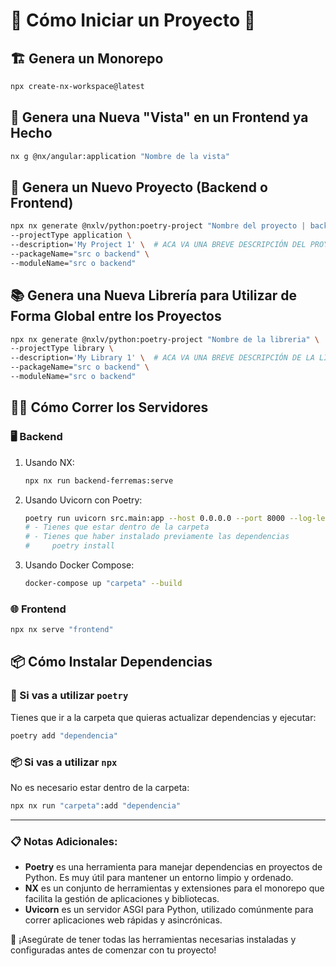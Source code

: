 # 🌟 Cómo Iniciar un Proyecto 🌟

## 🏗️ Genera un Monorepo
```sh
npx create-nx-workspace@latest
```

## 👀 Genera una Nueva "Vista" en un Frontend ya Hecho
```sh
nx g @nx/angular:application "Nombre de la vista"
```

## 🚀 Genera un Nuevo Proyecto (Backend o Frontend)
```sh
npx nx generate @nxlv/python:poetry-project "Nombre del proyecto | back - front" \
--projectType application \
--description='My Project 1' \  # ACA VA UNA BREVE DESCRIPCIÓN DEL PROYECTO
--packageName="src o backend" \
--moduleName="src o backend"
```

## 📚 Genera una Nueva Librería para Utilizar de Forma Global entre los Proyectos
```sh
npx nx generate @nxlv/python:poetry-project "Nombre de la libreria" \
--projectType library \
--description='My Library 1' \  # ACA VA UNA BREVE DESCRIPCIÓN DE LA LIBRERIA
--packageName="src o backend" \
--moduleName="src o backend"
```

## 🏃‍♂️ Cómo Correr los Servidores

### 🖥️ Backend
1. Usando NX:
    ```sh
    npx nx run backend-ferremas:serve
    ```
2. Usando Uvicorn con Poetry:
    ```sh
    poetry run uvicorn src.main:app --host 0.0.0.0 --port 8000 --log-level info --reload
    # - Tienes que estar dentro de la carpeta
    # - Tienes que haber instalado previamente las dependencias
    #     poetry install
    ```
3. Usando Docker Compose:
    ```sh
    docker-compose up "carpeta" --build
    ```

### 🌐 Frontend
```sh
npx nx serve "frontend"
```

## 📦 Cómo Instalar Dependencias

### 📜 Si vas a utilizar `poetry`
Tienes que ir a la carpeta que quieras actualizar dependencias y ejecutar:
```sh
poetry add "dependencia"
```

### 📦 Si vas a utilizar `npx`
No es necesario estar dentro de la carpeta:
```sh
npx nx run "carpeta":add "dependencia"
```

---

### 📋 Notas Adicionales:

- **Poetry** es una herramienta para manejar dependencias en proyectos de Python. Es muy útil para mantener un entorno limpio y ordenado.
- **NX** es un conjunto de herramientas y extensiones para el monorepo que facilita la gestión de aplicaciones y bibliotecas.
- **Uvicorn** es un servidor ASGI para Python, utilizado comúnmente para correr aplicaciones web rápidas y asincrónicas.

🔧 ¡Asegúrate de tener todas las herramientas necesarias instaladas y configuradas antes de comenzar con tu proyecto!